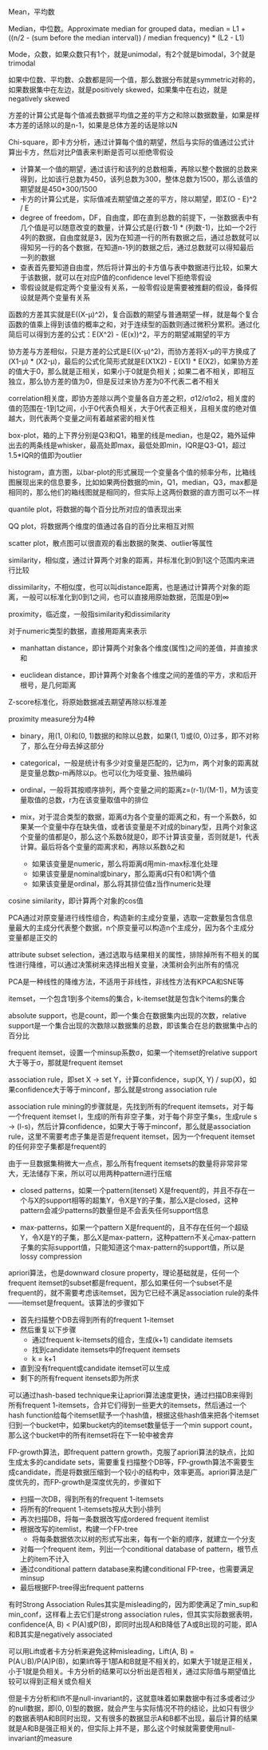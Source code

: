 Mean，平均数

Median，中位数。Approximate median for grouped data，median = L1 + ((n/2 - (sum before the median interval)) / median frequency) * (L2 - L1)

Mode，众数，如果众数只有1个，就是unimodal，有2个就是bimodal，3个就是trimodal

如果中位数、平均数、众数都是同一个值，那么数据分布就是symmetric对称的，如果数据集中在左边，就是positively skewed，如果集中在右边，就是negatively skewed

方差的计算公式是每个值减去数据平均值之差的平方之和除以数据数量，如果是样本方差的话除以的是n-1，如果是总体方差的话是除以N

Chi-square，即卡方分析，通过计算每个值的期望，然后与实际的值通过公式计算出卡方，然后对比P值表来判断是否可以拒绝零假设

- 计算某一个值的期望，通过该行和该列的总数相乘，再除以整个数据的总数来得到，比如该行总数为450，该列总数为300，整体总数为1500，那么该值的期望就是450*300/1500
- 卡方的计算公式是，实际值减去期望值之差的平方，除以期望，即Σ(O - E)^2 / E
- degree of freedom，DF，自由度，即在直到总数的前提下，一张数据表中有几个值是可以随意改变的数量，计算公式是(行数-1) * (列数-1)，比如一个2行4列的数据，自由度就是3，因为在知道一行的所有数据之后，通过总数就可以得知另一行的各个数据，在知道n-1列的数据之后，通过总数就可以得知最后一列的数据
- 查表首先要知道自由度，然后将计算出的卡方值与表中数据进行比较，如果大于该数据，就可以在对应P值的confidence level下拒绝零假设
- 零假设就是假定两个变量没有关系，一般零假设是需要被推翻的假设，备择假设就是两个变量有关系

函数的方差其实就是E((X-μ)^2)，复合函数的期望与普通期望一样，就是每个复合函数的值乘上得到该值的概率之和，对于连续型的函数则通过微积分累积。通过化简后可以得到方差的公式：E(X^2) - (E(x))^2，平方的期望减期望的平方

协方差与方差相似，只是方差的公式是E((X-μ)^2)，而协方差将X-μ的平方换成了(X1-μ) * (X2-μ)，最后的公式化简形式就是E(X1X2) - E(X1) * E(X2)，如果协方差的值大于0，那么就是正相关，如果小于0就是负相关；如果二者不相关，即相互独立，那么协方差的值为0，但是反过来协方差为0不代表二者不相关

correlation相关度，即协方差除以两个变量各自方差之积，σ12/σ1σ2，相关度的值的范围在-1到1之间，小于0代表负相关，大于0代表正相关，且相关度的绝对值越大，则代表两个变量之间有着越紧密的相关性

box-plot，箱的上下界分别是Q3和Q1，箱里的线是median，也是Q2，箱外延伸出去的两条线是whisker，最高处即max，最低处即min，IQR是Q3-Q1，超过1.5*IQR的值即为outlier

histogram，直方图，以bar-plot的形式展现一个变量各个值的频率分布，比箱线图展现出来的信息要多，比如如果两份数据的min，Q1，median，Q3，max都是相同的，那么他们的箱线图就是相同的，但实际上这两份数据的直方图可以不一样

quantile plot，将数据的每个百分比所对应的值表现出来

QQ plot，将数据两个维度的值通过各自的百分比来相互对照

scatter plot，散点图可以很直观的看出数据的聚类、outlier等属性

similarity，相似度，通过计算两个对象的距离，并标准化到0到1这个范围内来进行比较

dissimilarity，不相似度，也可以叫distance距离，也是通过计算两个对象的距离，一般可以标准化到0到1之间，也可以直接用原始数据，范围是0到∞

proximity，临近度，一般指similarity和dissimilarity

对于numeric类型的数据，直接用距离来表示

- manhattan distance，即计算两个对象各个维度(属性)之间的差值，并直接求和

- euclidean distance，即计算两个对象各个维度之间的差值的平方，求和后开根号，是几何距离

Z-score标准化，将原始数据减去期望再除以标准差

proximity measure分为4种

- binary，用(1, 0)和(0, 1)数据的和除以总数，如果(1, 1)或(0, 0)过多，即不对称了，那么在分母去掉这部分

- categorical，一般是统计有多少对变量是匹配的，记为m，两个对象的距离就是变量总数p-m再除以p。也可以化为哑变量、独热编码

- ordinal，一般将其按顺序排列，两个变量之间的距离z=(r-1)/(M-1)，M为该变量取值的总数，r为在该变量取值中的排位

- mix，对于混合类型的数据，距离d为各个变量的距离之和，有一个系数δ，如果某一个变量中存在缺失值，或者该变量是不对成的binary型，且两个对象这个变量的值都是0，那么这个系数δ就是0，即不计算该变量，否则就是1，代表计算。最后将各个变量的距离求和，再除以系数δ之和

    - 如果该变量是numeric，那么将距离d用min-max标准化处理
    - 如果该变量是nominal或binary，那么距离d只有0和1两个值
    - 如果该变量是ordinal，那么将其排位值z当作numeric处理

cosine similarity，即计算两个对象的cos值

PCA通过对原变量进行线性组合，构造新的主成分变量，选取一定数量包含信息量最大的主成分代表整个数据，n个原变量可以构造n个主成分，因为各个主成分变量都是正交的

attribute subset selection，通过选取与结果相关的属性，排除掉所有不相关的属性进行降维，可以通过决策树来选择出相关变量，决策树会列出所有的情况

PCA是一种线性的降维方法，不适用于非线性，非线性方法有KPCA和SNE等

itemset，一个包含1到多个items的集合，k-itemset就是包含k个items的集合

absolute support，也是count，即一个集合在数据集内出现的次数，relative support是一个集合出现的次数除以数据集的总数，即该集合在总的数据集中占的百分比

frequent itemset，设置一个minsup系数σ，如果一个itemset的relative support大于等于σ，那就是frequent itemset

association rule，即set X -> set Y，计算confidence，sup(X, Y) / sup(X)，如果confidence大于等于minconf，那么就是strong association rule

association rule mining的步骤就是，先找到所有的frequent itemsets，对于每一个frequent itemset l，生成l的所有非空子集，对于每个非空子集s，生成rule s -> (l-s)，然后计算confidence，如果大于等于minconf，那么就是association rule，这里不需要考虑子集是否是frequent itemset，因为一个frequent itemset的任何非空子集都是frequent的

由于一旦数据集稍微大一点点，那么所有frequent itemsets的数量将非常非常大，无法储存下来，所以可以用两种pattern进行压缩

- closed patterns，如果一个pattern(itenset) X是frequent的，并且不存在一个与X的support相等的超集Y，令X是Y的子集，那么X是closed，这种pattern会减少patterns的数量但是不会丢失任何support信息

- max-patterns，如果一个pattern X是frequent的，且不存在任何一个超级Y，令X是Y的子集，那么X是max-pattern，这种pattern不关心max-pattern子集的实际support值，只能知道这个max-pattern的support值，所以是lossy compression

apriori算法，也是downward closure property，理论基础就是，任何一个frequent itemset的subset都是frequent，那么如果任何一个subset不是frequent的，就不需要考虑该itemset，因为它已经不满足association rule的条件——itemset是frequent。该算法的步骤如下

- 首先扫描整个DB去得到所有的frequent 1-itemset
- 然后重复以下步骤
    - 通过frequent k-itemsets的组合，生成(k+1) candidate itemsets
    - 找到candidate itemsets中的frequent itemsets
    - k = k+1
- 直到没有frequent或candidate itemset可以生成
- 剩下的所有frequent itensets即为所求

可以通过hash-based technique来让apriori算法速度更快，通过扫描DB来得到所有frequent 1-itemsets，合并它们得到一些更大的itemsets，然后通过一个hash function给每个itemset赋予一个hash值，根据这些hash值来把各个itemset归到一个bucket中，如果bucket内的itemset数量低于一个min support count，那么这个bucket中的所有itemset将在下一轮中被舍弃

FP-growth算法，即frequent pattern growth，克服了apriori算法的缺点，比如生成太多的candidate sets，需要重复扫描整个DB等，FP-growth算法不需要生成candidate，而是将数据压缩到一个较小的结构中，效率更高。apriori算法是广度优先的，而FP-growth是深度优先的，步骤如下

- 扫描一次DB，得到所有的frequent 1-itemsets
- 将所有的frequent 1-itemsets按从大到小排列
- 再次扫描DB，将每一条数据改写成ordered frequent itemlist
- 根据改写的itemlist，构建一个FP-tree
    - 将每条数据依次以树的形式写出来，每有一个新的顺序，就建立一个分支
- 对每一个frequent item，列出一个conditional database of pattern，根节点上的item不计入
- 通过conditional pattern database来构建conditional FP-tree，也需要满足minsup
- 最后根据FP-tree得出frequent patterns

有时Strong Association Rules其实是misleading的，因为即使满足了min_sup和min_conf，这样看上去它们是strong association rules，但其实实际数据表明，confidence(A, B) < P(A)或P(B)，即同时出现A和B降低了A或B出现的可能，即A和B其实是negatively associated

可以用Lift或者卡方分析来避免这种misleading，Lift(A, B) = P(A∪B)/P(A)P(B)，如果lift等于1那A和B就是不相关的，如果大于1就是正相关，小于1就是负相关。卡方分析的结果可以分析出是否相关，通过实际值与期望值比较可以得到正相关或负相关

但是卡方分析和lift不是null-invariant的，这就意味着如果数据中有过多或者过少的null数据，即(0, 0)型的数据，就会产生与实际情况不符的结论，比如只有很少的数据表明A和B同时出现，又有很多的数据显示A和B都不出现，最后计算的结果就是A和B是强正相关的，但实际上并不是，那么这个时候就需要使用null-invariant的measure